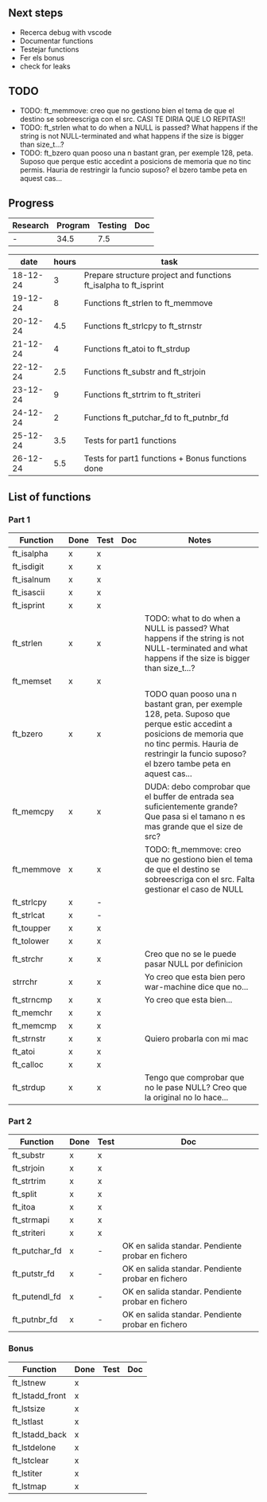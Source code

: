 ## Next steps
- Recerca debug with vscode
- Documentar functions
- Testejar functions
- Fer els bonus
- check for leaks

## TODO
- TODO: ft_memmove: creo que no gestiono bien el tema de que el destino se sobreescriga con el src. CASI TE DIRIA QUE LO REPITAS!!
- TODO: ft_strlen what to do when a NULL is passed? What happens if the string is not NULL-terminated and what happens if the size is bigger than size_t...?
- TODO: ft_bzero quan pooso una n bastant gran, per exemple 128, peta. Suposo que perque estic accedint a posicions de memoria que no tinc permis. Hauria de restringir la funcio suposo? el bzero tambe peta en aquest cas...

## Progress

|Research|Program|Testing|Doc|
|--------|-------|-------|---|
|-|34.5|7.5||

|date|hours|task|
|----|-----|----|
|18-12-24|3|Prepare structure project and functions ft_isalpha to ft_isprint|
|19-12-24|8|Functions ft_strlen to ft_memmove|
|20-12-24|4.5|Functions ft_strlcpy to ft_strnstr|
|21-12-24|4|Functions ft_atoi to ft_strdup|
|22-12-24|2.5|Functions ft_substr and ft_strjoin|
|23-12-24|9|Functions ft_strtrim to ft_striteri|
|24-12-24|2|Functions ft_putchar_fd to ft_putnbr_fd|
|25-12-24|3.5|Tests for part1 functions|
|26-12-24|5.5|Tests for part1 functions + Bonus functions done|

## List of functions
### Part 1
|Function|Done|Test|Doc|Notes|
|--------|----|----|---|-----|
|ft_isalpha|x|x|||
|ft_isdigit|x|x|||
|ft_isalnum|x|x|||
|ft_isascii|x|x|||
|ft_isprint|x|x|||
|ft_strlen|x|x||TODO: what to do when a NULL is passed? What happens if the string is not NULL-terminated and what happens if the size is bigger than size_t...?|
|ft_memset|x|x|||
|ft_bzero|x|x||TODO quan pooso una n bastant gran, per exemple 128, peta. Suposo que perque estic accedint a posicions de memoria que no tinc permis. Hauria de restringir la funcio suposo? el bzero tambe peta en aquest cas...|
|ft_memcpy|x|x||DUDA: debo comprobar que el buffer de entrada sea suficientemente grande? Que pasa si el tamano n es mas grande que el size de src?|
|ft_memmove|x|x||TODO: ft_memmove: creo que no gestiono bien el tema de que el destino se sobreescriga con el src. Falta gestionar el caso de NULL|
|ft_strlcpy|x|-|||
|ft_strlcat|x|-|||
|ft_toupper|x|x|||
|ft_tolower|x|x|||
|ft_strchr|x|x||Creo que no se le puede pasar NULL por definicion|
|strrchr|x|x||Yo creo que esta bien pero war-machine dice que no...|
|ft_strncmp|x|x||Yo creo que esta bien...|
|ft_memchr|x|x|||
|ft_memcmp|x|x|||
|ft_strnstr|x|x||Quiero probarla con mi mac|
|ft_atoi|x|x|||
|ft_calloc|x|x|||
|ft_strdup|x|x||Tengo que comprobar que no le pase NULL? Creo que la original no lo hace...|

### Part 2
|Function|Done|Test|Doc|
|--------|----|----|---|
|ft_substr|x|x||
|ft_strjoin|x|x||
|ft_strtrim|x|x||
|ft_split|x|x||
|ft_itoa|x|x||
|ft_strmapi|x|x||
|ft_striteri|x|x||
|ft_putchar_fd|x|-|OK en salida standar. Pendiente probar en fichero|
|ft_putstr_fd|x|-|OK en salida standar. Pendiente probar en fichero|
|ft_putendl_fd|x|-|OK en salida standar. Pendiente probar en fichero|
|ft_putnbr_fd|x|-|OK en salida standar. Pendiente probar en fichero|

### Bonus
|Function|Done|Test|Doc|
|--------|----|----|---|
|ft_lstnew|x|||
|ft_lstadd_front|x|||
|ft_lstsize|x|||
|ft_lstlast|x|||
|ft_lstadd_back|x|||
|ft_lstdelone|x|||
|ft_lstclear|x|||
|ft_lstiter|x|||
|ft_lstmap|x|||






